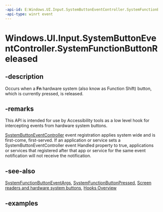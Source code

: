 ```yaml
---
-api-id: E:Windows.UI.Input.SystemButtonEventController.SystemFunctionButtonReleased
-api-type: winrt event
---
```


<!-- Event syntax.
public event TypedEventHandler SystemFunctionButtonReleased<SystemButtonEventController, SystemFunctionButtonEventArgs>
-->

# Windows.UI.Input.SystemButtonEventController.SystemFunctionButtonReleased

## -description

Occurs when a **Fn** hardware system (also know as Function Shift) button, which is currently pressed, is released.

## -remarks

This API is intended for use by Accessibility tools as a low level hook for intercepting events from hardware system buttons.

[SystemButtonEventController](systembuttoneventcontroller.md) event registration applies system wide and is first-come, first-served. If an application or service sets a SystemButtonEventController event Handled property to true, applications or services that registered after that app or service for the same event notification will not receive the notification.

## -see-also

[SystemFunctionButtonEventArgs](systemfunctionbuttoneventargs.md), [SystemFunctionButtonPressed](systembuttoneventcontroller_systemfunctionbuttonpressed.md), [Screen readers and hardware system buttons](/windows/uwp/design/accessibility/system-button-narration), [Hooks Overview](/windows/win32/winmsg/about-hooks)

## -examples

